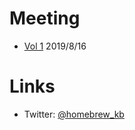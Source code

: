 # Meeting

- [Vol 1](https://connpass.com/event/142931/) 2019/8/16

# Links

- Twitter: [@homebrew_kb](https://twitter.com/homebrew_kb)

